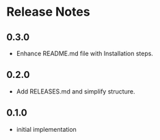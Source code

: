 # Release Notes
## 0.3.0
- Enhance README.md file with Installation steps.

## 0.2.0
- Add RELEASES.md and simplify structure.

## 0.1.0
- initial implementation